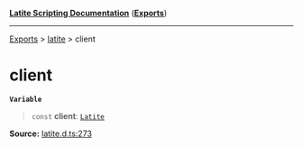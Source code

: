 [**Latite Scripting Documentation**](../../README.md) ([**Exports**](../../exports.md))

---

[Exports](../../exports.md) > [latite](../index.md) > client

# client

**`Variable`**

> `const` **client**: [`Latite`](../interfaces/interface.Latite.md)

**Source:** [latite.d.ts:273](https://github.com/LatiteScripting/latitescripting.github.io/blob/5c29411/definitions/latite.d.ts#L273)

